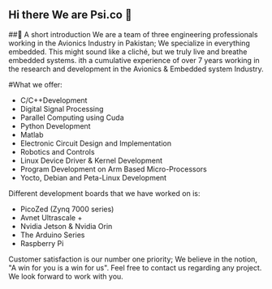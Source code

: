 ## Hi there We are Psi.co 👋

##🙋 A short introduction 
We are a team of three engineering professionals working in the Avionics Industry in Pakistan; We specialize in everything embedded. This might sound like a cliché, but we truly live and breathe embedded systems.
ith a cumulative experience of over 7 years working in the research and development in the Avionics & Embedded system Industry.

#What we offer:
- C/C++Development
- Digital Signal Processing
- Parallel Computing using Cuda
- Python Development
- Matlab
- Electronic Circuit Design and Implementation
- Robotics and Controls
- Linux Device Driver & Kernel Development
- Program Development on Arm Based Micro-Processors
- Yocto, Debian and Peta-Linux Development


Different development boards that we have worked on is:
- PicoZed (Zynq 7000 series)
- Avnet Ultrascale +
- Nvidia Jetson & Nvidia Orin
- The Arduino Series
- Raspberry Pi

Customer satisfaction is our number one priority; We believe in the notion, "A win for you is a win for us". Feel free to contact us regarding any project. We look forward to work with you.
